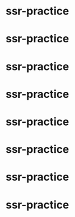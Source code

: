 # ssr-practice
# ssr-practice
# ssr-practice
# ssr-practice
# ssr-practice
# ssr-practice
# ssr-practice
# ssr-practice
